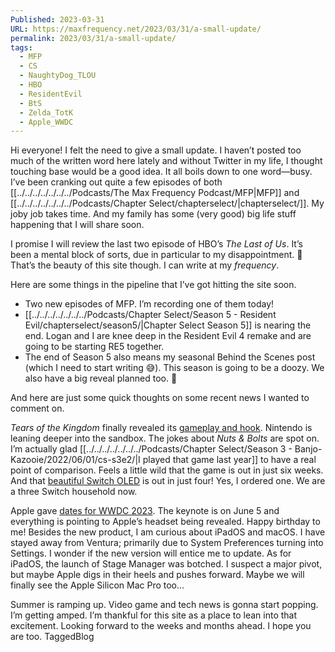 ```yaml
---
Published: 2023-03-31
URL: https://maxfrequency.net/2023/03/31/a-small-update/
permalink: 2023/03/31/a-small-update/
tags:
  - MFP
  - CS
  - NaughtyDog_TLOU
  - HBO
  - ResidentEvil
  - BtS
  - Zelda_TotK
  - Apple_WWDC
---
```

Hi everyone! I felt the need to give a small update. I haven’t posted too much of the written word here lately and without Twitter in my life, I thought touching base would be a good idea. It all boils down to one word—busy. I’ve been cranking out quite a few episodes of both [[../../../../../../../Podcasts/The Max Frequency Podcast/MFP|MFP]] and [[../../../../../../../Podcasts/Chapter Select/chapterselect/|chapterselect/]]. My joby job takes time. And my family has some (very good) big life stuff happening that I will share soon.

I promise I will review the last two episode of HBO’s *The Last of Us*. It’s been a mental block of sorts, due in particular to my disappointment. 😬 That’s the beauty of this site though. I can write at my *frequency*.

Here are some things in the pipeline that I’ve got hitting the site soon.

- Two new episodes of MFP. I’m recording one of them today!
- [[../../../../../../../Podcasts/Chapter Select/Season 5 - Resident Evil/chapterselect/season5/|Chapter Select Season 5]] is nearing the end. Logan and I are knee deep in the Resident Evil 4 remake and are going to be starting RE5 together.
- The end of Season 5 also means my seasonal Behind the Scenes post (which I need to start writing 😅). This season is going to be a doozy. We also have a big reveal planned too. 👀

And here are just some quick thoughts on some recent news I wanted to comment on.

*Tears of the Kingdom* finally revealed its [gameplay and hook](https://youtu.be/a6qna-ZCbxA). Nintendo is leaning deeper into the sandbox. The jokes about *Nuts & Bolts* are spot on. I’m actually glad [[../../../../../../../Podcasts/Chapter Select/Season 3 - Banjo-Kazooie/2022/06/01/cs-s3e2/|I played that game last year]] to have a real point of comparison. Feels a little wild that the game is out in just six weeks. And that [beautiful Switch OLED](https://youtu.be/O1NqcD_QAuw) is out in just four! Yes, I ordered one. We are a three Switch household now.

Apple gave [dates for WWDC 2023](https://developer.apple.com/wwdc23/). The keynote is on June 5 and everything is pointing to Apple’s headset being revealed. Happy birthday to me! Besides the new product, I am curious about iPadOS and macOS. I have stayed away from Ventura; primarily due to System Preferences turning into Settings. I wonder if the new version will entice me to update. As for iPadOS, the launch of Stage Manager was botched. I suspect a major pivot, but maybe Apple digs in their heels and pushes forward. Maybe we will finally see the Apple Silicon Mac Pro too…

Summer is ramping up. Video game and tech news is gonna start popping. I’m getting amped. I’m thankful for this site as a place to lean into that excitement. Looking forward to the weeks and months ahead. I hope you are too.
TaggedBlog
